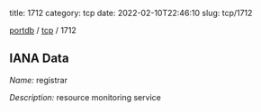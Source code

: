 title: 1712
category: tcp
date: 2022-02-10T22:46:10
slug: tcp/1712

[portdb](/) / [tcp](/category/tcp.html) / 1712


## IANA Data

_Name:_ registrar

_Description:_ resource monitoring service

